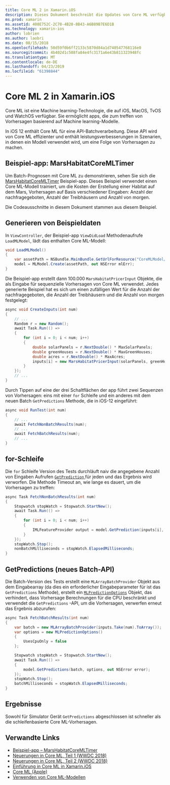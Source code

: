```yaml
---
title: Core ML 2 in Xamarin.iOS
description: Dieses Dokument beschreibt die Updates von Core ML verfügbar als Teil der e/a 12. Insbesondere überprüft er leistungsverbesserungen, die der neue batchvorhersage-API zugeordnet.
ms.prod: xamarin
ms.assetid: 408E752C-2C78-4B20-8B43-A6B89B7E6D1B
ms.technology: xamarin-ios
author: lobrien
ms.author: laobri
ms.date: 08/15/2018
ms.openlocfilehash: 50d59f0b6ff2133c5870d84a1d740547768116e0
ms.sourcegitcommit: 4b402d1c508fa84e4fc3171a6e43b811323948fc
ms.translationtype: MT
ms.contentlocale: de-DE
ms.lasthandoff: 04/23/2019
ms.locfileid: "61398844"
---
```

# <a name="core-ml-2-in-xamarinios"></a>Core ML 2 in Xamarin.iOS

Core ML ist eine Machine learning-Technologie, die auf iOS, MacOS, TvOS und WatchOS verfügbar. Sie ermöglicht apps, die zum treffen von Vorhersagen basierend auf Machine learning-Modelle.

In iOS 12 enthält Core ML für eine API-Batchverarbeitung. Diese API wird von Core ML effizienter und enthält leistungsverbesserungen in Szenarien, in denen ein Modell verwendet wird, um eine Folge von Vorhersagen zu machen.

## <a name="sample-app-marshabitatcoremltimer"></a>Beispiel-app: MarsHabitatCoreMLTimer

Um Batch-Prognosen mit Core ML zu demonstrieren, sehen Sie sich die [MarsHabitatCoreMLTimer](https://developer.xamarin.com/samples/monotouch/iOS12/MarsHabitatCoreMLTimer) Beispiel-app. Dieses Beispiel verwendet einen Core ML-Modell trainiert, um die Kosten der Erstellung einer Habitat auf dem Mars, Vorhersagen auf Basis verschiedener Eingaben: Anzahl der nachfragegeboten, Anzahl der Treibhäusern und Anzahl von morgen.

Die Codeausschnitte in diesem Dokument stammen aus diesem Beispiel.

## <a name="generate-sample-data"></a>Generieren von Beispieldaten

In `ViewController`, der Beispiel-app `ViewDidLoad` Methodenaufrufe `LoadMLModel`, lädt das enthalten Core ML-Modell:

```csharp
void LoadMLModel()
{
    var assetPath = NSBundle.MainBundle.GetUrlForResource("CoreMLModel/MarsHabitatPricer", "mlmodelc");
    model = MLModel.Create(assetPath, out NSError mlErr);
}
```

Die Beispiel-app erstellt dann 100.000 `MarsHabitatPricerInput` Objekte, die als Eingabe für sequenzielle Vorhersagen von Core ML verwendet. Jedes generierte Beispiel hat es sich um einen zufälligen Wert für die Anzahl der nachfragegeboten, die Anzahl der Treibhäusern und die Anzahl von morgen festgelegt:

```csharp
async void CreateInputs(int num)
{
    // ...
    Random r = new Random();
    await Task.Run(() =>
    {
        for (int i = 0; i < num; i++)
        {
            double solarPanels = r.NextDouble() * MaxSolarPanels;
            double greenHouses = r.NextDouble() * MaxGreenHouses;
            double acres = r.NextDouble() * MaxAcres;
            inputs[i] = new MarsHabitatPricerInput(solarPanels, greenHouses, acres);
        }
    });
    // ...
}
```

Durch Tippen auf eine der drei Schaltflächen der app führt zwei Sequenzen von Vorhersagen: eins mit einer `for` Schleife und ein anderes mit dem neuen Batch `GetPredictions` Methode, die in iOS-12 eingeführt:

```csharp
async void RunTest(int num)
{
    // ...
    await FetchNonBatchResults(num);
    // ...
    await FetchBatchResults(num);
    // ...
}
```

## <a name="for-loop"></a>for-Schleife

Die `for` Schleife Version des Tests durchläuft naiv die angegebene Anzahl von Eingaben Aufrufen [ `GetPrediction` ](xref:CoreML.MLModel.GetPrediction*) für jeden und das Ergebnis wird verworfen. Die Methode Timeout an, wie lange es dauert, um die Vorhersagen zu treffen:

```csharp
async Task FetchNonBatchResults(int num)
{
    Stopwatch stopWatch = Stopwatch.StartNew();
    await Task.Run(() =>
    {
        for (int i = 0; i < num; i++)
        {
            IMLFeatureProvider output = model.GetPrediction(inputs[i], out NSError error);
        }
    });
    stopWatch.Stop();
    nonBatchMilliseconds = stopWatch.ElapsedMilliseconds;
}
```

## <a name="getpredictions-new-batch-api"></a>GetPredictions (neues Batch-API)

Die Batch-Version des Tests erstellt eine `MLArrayBatchProvider` Objekt aus dem Eingabearray (da dies ein erforderlicher Eingabeparameter für ist das `GetPredictions` Methode), erstellt ein [`MLPredictionOptions`](xref:CoreML.MLPredictionOptions)
Objekt, das verhindert, dass Vorhersage Berechnungen für die CPU beschränkt und verwendet die `GetPredictions` -API, um die Vorhersagen, verwerfen erneut das Ergebnis abzurufen:

```csharp
async Task FetchBatchResults(int num)
{
    var batch = new MLArrayBatchProvider(inputs.Take(num).ToArray());
    var options = new MLPredictionOptions()
    {
        UsesCpuOnly = false
    };

    Stopwatch stopWatch = Stopwatch.StartNew();
    await Task.Run(() =>
    {
        model.GetPredictions(batch, options, out NSError error);
    });
    stopWatch.Stop();
    batchMilliseconds = stopWatch.ElapsedMilliseconds;
}
```

## <a name="results"></a>Ergebnisse

Sowohl für Simulator Gerät `GetPredictions` abgeschlossen ist schneller als die schleifenbasierte Core ML-Vorhersagen.

## <a name="related-links"></a>Verwandte Links

- [Beispiel-app – MarsHabitatCoreMLTimer](https://developer.xamarin.com/samples/monotouch/iOS12/MarsHabitatCoreMLTimer)
- [Neuerungen in Core ML, Teil 1 (WWDC 2018)](https://developer.apple.com/videos/play/wwdc2018/708/)
- [Neuerungen in Core ML, Teil 2 (WWDC 2018)](https://developer.apple.com/videos/play/wwdc2018/709/)
- [Einführung in Core ML in Xamarin.iOS](https://docs.microsoft.com/xamarin/ios/platform/introduction-to-ios11/coreml)
- [Core ML (Apple)](https://developer.apple.com/documentation/coreml?language=objc)
- [Verwenden von Core ML-Modellen](https://developer.apple.com/machine-learning/build-run-models/)
